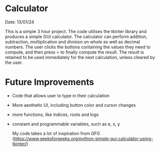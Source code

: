 # Calculator
Date: 13/01/24

This is a simple 3 hour project. The code utilises the tkinter library and produces a simple GUI calculator. The calculator can perform addition, subtraction, multiplication and division on whole as well as decimal numbers. The user clicks the buttons containing the values they need to compute, and then press = to finally compute the result. The result is retained to be used immediately for the next calculation, unless cleared by the user.

# Future Improvements
- Code that allows user to type in their calculation
- More aesthetic UI, including button color and cursor changes
- more functions, like indices, roots and logs
- constant and programmable variables, such as e, x, y

  My code takes a lot of inspiration from GFG (https://www.geeksforgeeks.org/python-simple-gui-calculator-using-tkinter/)
